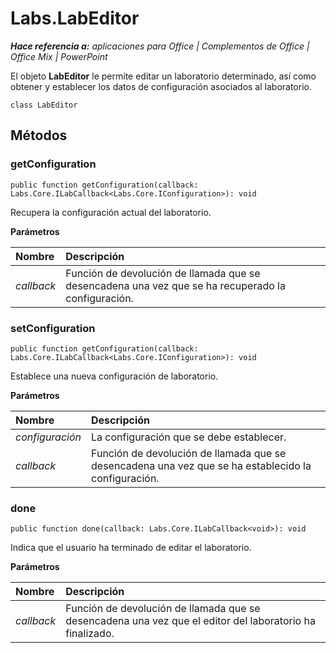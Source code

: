 
# Labs.LabEditor

 _**Hace referencia a:** aplicaciones para Office | Complementos de Office | Office Mix | PowerPoint_

El objeto **LabEditor** le permite editar un laboratorio determinado, así como obtener y establecer los datos de configuración asociados al laboratorio.

```
class LabEditor
```


## Métodos


### getConfiguration

 `public function getConfiguration(callback: Labs.Core.ILabCallback<Labs.Core.IConfiguration>): void`

Recupera la configuración actual del laboratorio.

 **Parámetros**


|**Nombre**|**Descripción**|
|:-----|:-----|
| _callback_|Función de devolución de llamada que se desencadena una vez que se ha recuperado la configuración.|

### setConfiguration

 `public function getConfiguration(callback: Labs.Core.ILabCallback<Labs.Core.IConfiguration>): void`

Establece una nueva configuración de laboratorio.

 **Parámetros**


|**Nombre**|**Descripción**|
|:-----|:-----|
| _configuración_|La configuración que se debe establecer.|
| _callback_|Función de devolución de llamada que se desencadena una vez que se ha establecido la configuración.|

### done

 `public function done(callback: Labs.Core.ILabCallback<void>): void`

Indica que el usuario ha terminado de editar el laboratorio.

 **Parámetros**


|**Nombre**|**Descripción**|
|:-----|:-----|
| _callback_|Función de devolución de llamada que se desencadena una vez que el editor del laboratorio ha finalizado.|
